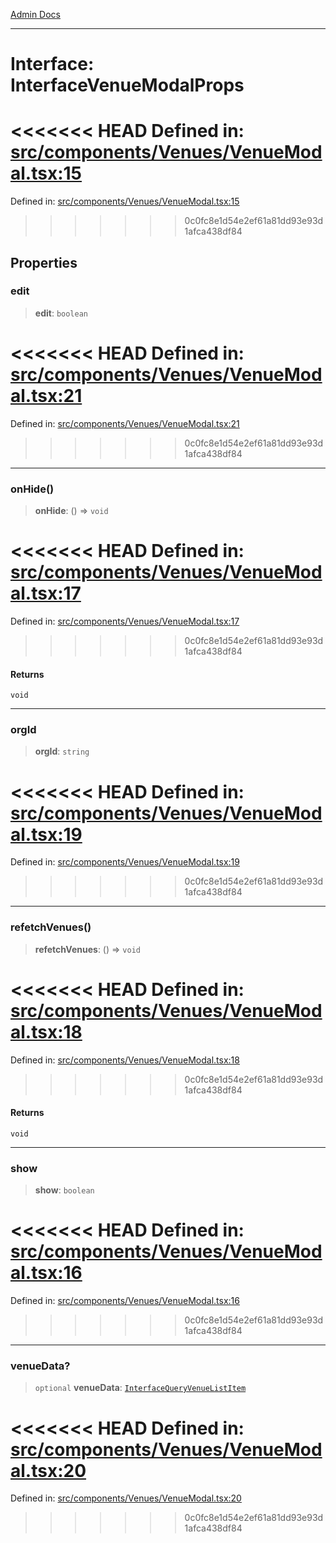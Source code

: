 [Admin Docs](/)

***

# Interface: InterfaceVenueModalProps

<<<<<<< HEAD
Defined in: [src/components/Venues/VenueModal.tsx:15](https://github.com/abhassen44/talawa-admin/blob/285f7384c3d26b5028a286d84f89b85120d130a2/src/components/Venues/VenueModal.tsx#L15)
=======
Defined in: [src/components/Venues/VenueModal.tsx:15](https://github.com/PalisadoesFoundation/talawa-admin/blob/main/src/components/Venues/VenueModal.tsx#L15)
>>>>>>> 0c0fc8e1d54e2ef61a81dd93e93d1afca438df84

## Properties

### edit

> **edit**: `boolean`

<<<<<<< HEAD
Defined in: [src/components/Venues/VenueModal.tsx:21](https://github.com/abhassen44/talawa-admin/blob/285f7384c3d26b5028a286d84f89b85120d130a2/src/components/Venues/VenueModal.tsx#L21)
=======
Defined in: [src/components/Venues/VenueModal.tsx:21](https://github.com/PalisadoesFoundation/talawa-admin/blob/main/src/components/Venues/VenueModal.tsx#L21)
>>>>>>> 0c0fc8e1d54e2ef61a81dd93e93d1afca438df84

***

### onHide()

> **onHide**: () => `void`

<<<<<<< HEAD
Defined in: [src/components/Venues/VenueModal.tsx:17](https://github.com/abhassen44/talawa-admin/blob/285f7384c3d26b5028a286d84f89b85120d130a2/src/components/Venues/VenueModal.tsx#L17)
=======
Defined in: [src/components/Venues/VenueModal.tsx:17](https://github.com/PalisadoesFoundation/talawa-admin/blob/main/src/components/Venues/VenueModal.tsx#L17)
>>>>>>> 0c0fc8e1d54e2ef61a81dd93e93d1afca438df84

#### Returns

`void`

***

### orgId

> **orgId**: `string`

<<<<<<< HEAD
Defined in: [src/components/Venues/VenueModal.tsx:19](https://github.com/abhassen44/talawa-admin/blob/285f7384c3d26b5028a286d84f89b85120d130a2/src/components/Venues/VenueModal.tsx#L19)
=======
Defined in: [src/components/Venues/VenueModal.tsx:19](https://github.com/PalisadoesFoundation/talawa-admin/blob/main/src/components/Venues/VenueModal.tsx#L19)
>>>>>>> 0c0fc8e1d54e2ef61a81dd93e93d1afca438df84

***

### refetchVenues()

> **refetchVenues**: () => `void`

<<<<<<< HEAD
Defined in: [src/components/Venues/VenueModal.tsx:18](https://github.com/abhassen44/talawa-admin/blob/285f7384c3d26b5028a286d84f89b85120d130a2/src/components/Venues/VenueModal.tsx#L18)
=======
Defined in: [src/components/Venues/VenueModal.tsx:18](https://github.com/PalisadoesFoundation/talawa-admin/blob/main/src/components/Venues/VenueModal.tsx#L18)
>>>>>>> 0c0fc8e1d54e2ef61a81dd93e93d1afca438df84

#### Returns

`void`

***

### show

> **show**: `boolean`

<<<<<<< HEAD
Defined in: [src/components/Venues/VenueModal.tsx:16](https://github.com/abhassen44/talawa-admin/blob/285f7384c3d26b5028a286d84f89b85120d130a2/src/components/Venues/VenueModal.tsx#L16)
=======
Defined in: [src/components/Venues/VenueModal.tsx:16](https://github.com/PalisadoesFoundation/talawa-admin/blob/main/src/components/Venues/VenueModal.tsx#L16)
>>>>>>> 0c0fc8e1d54e2ef61a81dd93e93d1afca438df84

***

### venueData?

> `optional` **venueData**: [`InterfaceQueryVenueListItem`](../../../../utils/interfaces/interfaces/InterfaceQueryVenueListItem.md)

<<<<<<< HEAD
Defined in: [src/components/Venues/VenueModal.tsx:20](https://github.com/abhassen44/talawa-admin/blob/285f7384c3d26b5028a286d84f89b85120d130a2/src/components/Venues/VenueModal.tsx#L20)
=======
Defined in: [src/components/Venues/VenueModal.tsx:20](https://github.com/PalisadoesFoundation/talawa-admin/blob/main/src/components/Venues/VenueModal.tsx#L20)
>>>>>>> 0c0fc8e1d54e2ef61a81dd93e93d1afca438df84
